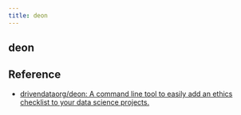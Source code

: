 ```yaml
---
title: deon
---
```


## deon


## Reference
* [drivendataorg/deon: A command line tool to easily add an ethics checklist to your data science projects\.](https://github.com/drivendataorg/deon)
